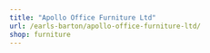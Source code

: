 ```yaml
---
title: "Apollo Office Furniture Ltd"
url: /earls-barton/apollo-office-furniture-ltd/
shop: furniture
---
```

